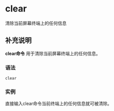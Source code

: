 clear
===

清除当前屏幕终端上的任何信息

## 补充说明

**clear命令** 用于清除当前屏幕终端上的任何信息。

### 语法  

```shell
clear
```

### 实例  

直接输入clear命令当前终端上的任何信息就可被清除。


<!-- Linux命令行搜索引擎：https://jaywcjlove.github.io/linux-command/ -->